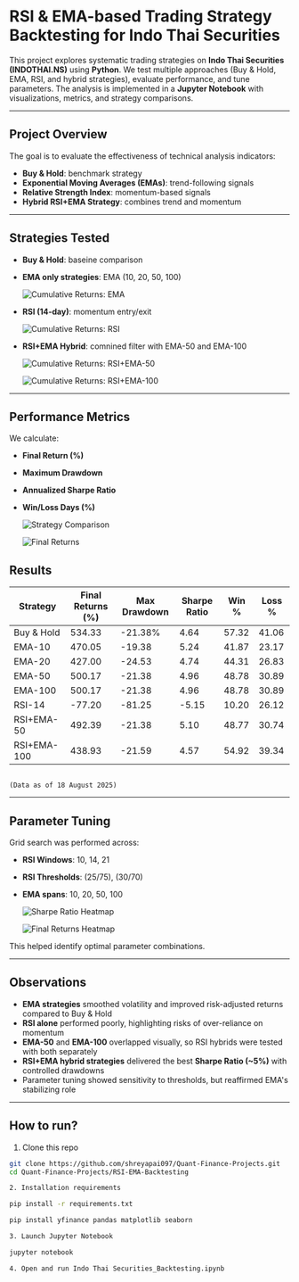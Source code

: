 # RSI & EMA-based Trading Strategy Backtesting for Indo Thai Securities

This project explores systematic trading strategies on **Indo Thai Securities (INDOTHAI.NS)** using **Python**. We test multiple approaches (Buy & Hold, EMA, RSI, and hybrid strategies), evaluate performance, and tune parameters. The analysis is implemented in a **Jupyter Notebook** with visualizations, metrics, and strategy comparisons.

---

## Project Overview

The goal is to evaluate the effectiveness of technical analysis indicators:
- **Buy & Hold**: benchmark strategy
- **Exponential Moving Averages (EMAs)**: trend-following signals
- **Relative Strength Index**: momentum-based signals
- **Hybrid RSI+EMA Strategy**: combines trend and momentum

---

## Strategies Tested

- **Buy & Hold**: baseine comparison
- **EMA only strategies**: EMA (10, 20, 50, 100)

  ![Cumulative Returns: EMA](cumulative_returns_EMA.png)

- **RSI (14-day)**: momentum entry/exit

  ![Cumulative Returns: RSI](cumulative_returns_RSI.png)

- **RSI+EMA Hybrid**: comnined filter with EMA-50 and EMA-100

  ![Cumulative Returns: RSI+EMA-50](cumulative_returns_RSI+EMA_50.png)

  ![Cumulative Returns: RSI+EMA-100](cumulative_returns_RSI+EMA_100.png)

---

## Performance Metrics

We calculate:
- **Final Return (%)**
- **Maximum Drawdown**
- **Annualized Sharpe Ratio**
- **Win/Loss Days (%)**

  ![Strategy Comparison](RSI_EMA_compare.png)

  ![Final Returns](sharpe_ratio_max_drawdown.png)

## Results

| Strategy    | Final Returns (%) | Max Drawdown | Sharpe Ratio | Win % | Loss % |
|-------------|-------------------|--------------|--------------|-------|--------|
| Buy & Hold  | 534.33            | -21.38%      | 4.64         | 57.32 | 41.06  |
| EMA-10      | 470.05            | -19.38       | 5.24         | 41.87 | 23.17  |
| EMA-20      | 427.00            | -24.53       | 4.74         | 44.31 | 26.83  |
| EMA-50      | 500.17            | -21.38       | 4.96         | 48.78 | 30.89  |
| EMA-100     | 500.17            | -21.38       | 4.96         | 48.78 | 30.89  |
| RSI-14      | -77.20            | -81.25       |-5.15         | 10.20 | 26.12  |
| RSI+EMA-50  | 492.39            | -21.38       | 5.10         | 48.77 | 30.74  |
| RSI+EMA-100 | 438.93            | -21.59       | 4.57         | 54.92 | 39.34  |
                                                                                   (Data as of 18 August 2025)
---

## Parameter Tuning

Grid search was performed across:
- **RSI Windows**: 10, 14, 21
- **RSI Thresholds**: (25/75), (30/70)
- **EMA spans**: 10, 20, 50, 100

  ![Sharpe Ratio Heatmap](heatmap_sharpe_ratio.png)

  ![Final Returns Heatmap](heatmap_final_returns.png)

This helped identify optimal parameter combinations.

---

## Observations

- **EMA strategies** smoothed volatility and improved risk-adjusted returns compared to Buy & Hold
- **RSI alone** performed poorly, highlighting risks of over-reliance on momentum
- **EMA-50** and **EMA-100** overlapped visually, so RSI hybrids were tested with both separately
- **RSI+EMA hybrid strategies** delivered the best **Sharpe Ratio (~5%)** with controlled drawdowns
- Parameter tuning showed sensitivity to thresholds, but reaffirmed EMA's stabilizing role

---

## How to run?

1. Clone this repo
````bash
git clone https://github.com/shreyapai097/Quant-Finance-Projects.git
cd Quant-Finance-Projects/RSI-EMA-Backtesting

2. Installation requirements

pip install -r requirements.txt

pip install yfinance pandas matplotlib seaborn

3. Launch Jupyter Notebook

jupyter notebook

4. Open and run Indo Thai Securities_Backtesting.ipynb

